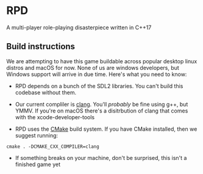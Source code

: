 # RPD
A multi-player role-playing disasterpiece written in C++17

## Build instructions
We are attempting to have this game buildable across popular desktop linux 
distros and macOS for now. None of us are windows developers, but Windows 
support will arrive in due time. Here's what you need to know:

* RPD depends on a bunch of the SDL2 libraries. You can't build this codebase 
without them.

* Our current compliler is [clang](https://clang.llvm.org/). You'll 
_probably_ be fine using g++, but YMMV. If you're on macOS there's a 
disitrbution of clang that comes with the xcode-developer-tools

* RPD uses the [CMake](https://cmake.org/) build system. If you have CMake 
installed, then we suggest running:
```
cmake . -DCMAKE_CXX_COMPILER=clang
```

* If something breaks on your machine, don't be surprised, this isn't a finished game yet

